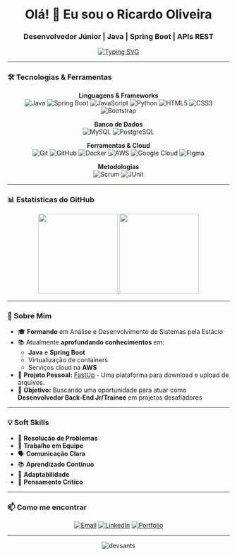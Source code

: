 <h1 align="center">Olá! 👋 Eu sou o Ricardo Oliveira</h1>
<h3 align="center">Desenvolvedor Júnior | Java | Spring Boot | APIs REST</h3>

<p align="center">
  <a href="https://git.io/typing-svg"><img src="https://readme-typing-svg.demolab.com?font=Fira+Code&pause=1000&color=22D3EE&center=true&vCenter=true&width=435&lines=Transformando+código+em+soluções;Desenvolvedor+Back-End+Java;Aprendizado+Contínuo+💡" alt="Typing SVG" /></a>
</p>

---

### 🛠️ Tecnologias & Ferramentas

<div align="center">

**Linguagens & Frameworks**  
![Java](https://img.shields.io/badge/Java-ED8B00?style=for-the-badge&logo=openjdk&logoColor=white)
![Spring Boot](https://img.shields.io/badge/Spring_Boot-6DB33F?style=for-the-badge&logo=spring-boot&logoColor=white)
![JavaScript](https://img.shields.io/badge/JavaScript-F7DF1E?style=for-the-badge&logo=javascript&logoColor=black)
![Python](https://img.shields.io/badge/Python-3776AB?style=for-the-badge&logo=python&logoColor=white)
![HTML5](https://img.shields.io/badge/HTML5-E34F26?style=for-the-badge&logo=html5&logoColor=white)
![CSS3](https://img.shields.io/badge/CSS3-1572B6?style=for-the-badge&logo=css3&logoColor=white)
![Bootstrap](https://img.shields.io/badge/Bootstrap-7952B3?style=for-the-badge&logo=bootstrap&logoColor=white)

**Banco de Dados**  
![MySQL](https://img.shields.io/badge/MySQL-4479A1?style=for-the-badge&logo=mysql&logoColor=white)
![PostgreSQL](https://img.shields.io/badge/PostgreSQL-4169E1?style=for-the-badge&logo=postgresql&logoColor=white)

**Ferramentas & Cloud**  
![Git](https://img.shields.io/badge/Git-F05032?style=for-the-badge&logo=git&logoColor=white)
![GitHub](https://img.shields.io/badge/GitHub-181717?style=for-the-badge&logo=github&logoColor=white)
![Docker](https://img.shields.io/badge/Docker-2496ED?style=for-the-badge&logo=docker&logoColor=white)
![AWS](https://img.shields.io/badge/AWS-232F3E?style=for-the-badge&logo=amazon-aws&logoColor=white)
![Google Cloud](https://img.shields.io/badge/Google_Cloud-4285F4?style=for-the-badge&logo=google-cloud&logoColor=white)
![Figma](https://img.shields.io/badge/Figma-F24E1E?style=for-the-badge&logo=figma&logoColor=white)

**Metodologias**  
![Scrum](https://img.shields.io/badge/Scrum-6DB33F?style=for-the-badge&logo=scrum&logoColor=white)
![JUnit](https://img.shields.io/badge/JUnit-25A162?style=for-the-badge&logo=junit5&logoColor=white)

</div>

---

### 📊 Estatísticas do GitHub

<div align="center">
  <a href="https://github.com/devsants">
    <img height="180em" src="https://github-readme-stats.vercel.app/api?username=devsants&show_icons=true&theme=vision-friendly-dark&include_all_commits=true&count_private=true&hide_border=true"/>
    <img height="180em" src="https://github-readme-stats.vercel.app/api/top-langs/?username=devsants&layout=compact&langs_count=7&theme=vision-friendly-dark&hide_border=true"/>
  </a>
</div>

---

### 🎯 Sobre Mim

- 🎓 **Formando** em Análise e Desenvolvimento de Sistemas pela Estácio
- 📚 Atualmente **aprofundando conhecimentos** em:
  - **Java** e **Spring Boot** 
  - Virtualização de containers
  - Serviços cloud na **AWS**
- 🔭 **Projeto Pessoal:** [FastUp](http://www.fastup.top) - Uma plataforma para download e upload de arquivos.
- 🎯 **Objetivo:** Buscando uma oportunidade para atuar como **Desenvolvedor Back-End Jr/Trainee** em projetos desafiadores

---

### 💡 Soft Skills

- 🧩 **Resolução de Problemas**
- 👥 **Trabalho em Equipe**
- 🗣️ **Comunicação Clara**
- 📚 **Aprendizado Contínuo**
- 🔄 **Adaptabilidade**
- 🤔 **Pensamento Crítico**

---

### 📫 Como me encontrar

<div align="center">

[![Email](https://img.shields.io/badge/Gmail-D14836?style=for-the-badge&logo=gmail&logoColor=white)](mailto:devcadim.ricardo@gmail.com)
[![LinkedIn](https://img.shields.io/badge/LinkedIn-0077B5?style=for-the-badge&logo=linkedin&logoColor=white)](https://www.linkedin.com/in/ricardo-oliveira-a1899a20b/)
[![Portfolio](https://img.shields.io/badge/Portfolio-%23000000.svg?style=for-the-badge&logo=react&logoColor=white)](http://www.fastup.top)

</div>

---

<p align="center">
  <img src="https://komarev.com/ghpvc/?username=devsants&label=Profile%20Views&color=0e75b6&style=flat" alt="devsants" />
</p>

